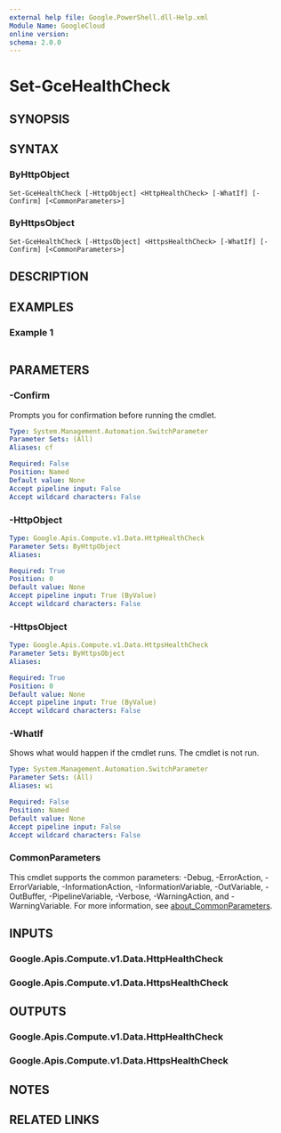```yaml
---
external help file: Google.PowerShell.dll-Help.xml
Module Name: GoogleCloud
online version:
schema: 2.0.0
---
```


# Set-GceHealthCheck

## SYNOPSIS


## SYNTAX

### ByHttpObject
```
Set-GceHealthCheck [-HttpObject] <HttpHealthCheck> [-WhatIf] [-Confirm] [<CommonParameters>]
```

### ByHttpsObject
```
Set-GceHealthCheck [-HttpsObject] <HttpsHealthCheck> [-WhatIf] [-Confirm] [<CommonParameters>]
```

## DESCRIPTION


## EXAMPLES

### Example 1
```powershell

```



## PARAMETERS

### -Confirm
Prompts you for confirmation before running the cmdlet.

```yaml
Type: System.Management.Automation.SwitchParameter
Parameter Sets: (All)
Aliases: cf

Required: False
Position: Named
Default value: None
Accept pipeline input: False
Accept wildcard characters: False
```

### -HttpObject


```yaml
Type: Google.Apis.Compute.v1.Data.HttpHealthCheck
Parameter Sets: ByHttpObject
Aliases:

Required: True
Position: 0
Default value: None
Accept pipeline input: True (ByValue)
Accept wildcard characters: False
```

### -HttpsObject


```yaml
Type: Google.Apis.Compute.v1.Data.HttpsHealthCheck
Parameter Sets: ByHttpsObject
Aliases:

Required: True
Position: 0
Default value: None
Accept pipeline input: True (ByValue)
Accept wildcard characters: False
```

### -WhatIf
Shows what would happen if the cmdlet runs.
The cmdlet is not run.

```yaml
Type: System.Management.Automation.SwitchParameter
Parameter Sets: (All)
Aliases: wi

Required: False
Position: Named
Default value: None
Accept pipeline input: False
Accept wildcard characters: False
```

### CommonParameters
This cmdlet supports the common parameters: -Debug, -ErrorAction, -ErrorVariable, -InformationAction, -InformationVariable, -OutVariable, -OutBuffer, -PipelineVariable, -Verbose, -WarningAction, and -WarningVariable. For more information, see [about_CommonParameters](http://go.microsoft.com/fwlink/?LinkID=113216).

## INPUTS

### Google.Apis.Compute.v1.Data.HttpHealthCheck

### Google.Apis.Compute.v1.Data.HttpsHealthCheck

## OUTPUTS

### Google.Apis.Compute.v1.Data.HttpHealthCheck

### Google.Apis.Compute.v1.Data.HttpsHealthCheck

## NOTES

## RELATED LINKS
